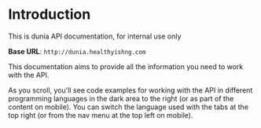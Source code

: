 # Introduction

This is dunia API documentation, for internal use only

<aside>
    <strong>Base URL</strong>: <code>http://dunia.healthyishng.com</code>
</aside>

This documentation aims to provide all the information you need to work with the API.

<aside>As you scroll, you'll see code examples for working with the API in different programming languages in the dark area to the right (or as part of the content on mobile).
You can switch the language used with the tabs at the top right (or from the nav menu at the top left on mobile).</aside>


